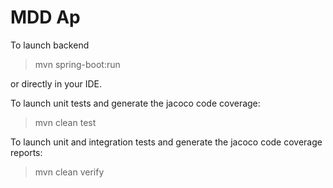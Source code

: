# MDD Ap

To launch backend
> mvn spring-boot:run

or directly in your IDE.

To launch unit tests and generate the jacoco code coverage:
> mvn clean test

To launch unit and integration tests and generate the jacoco code coverage reports:

> mvn clean verify
